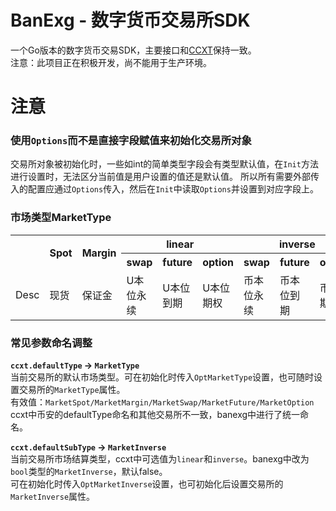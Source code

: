 # BanExg - 数字货币交易所SDK
一个Go版本的数字货币交易SDK，主要接口和[CCXT](https://github.com/ccxt/ccxt)保持一致。  
注意：此项目正在积极开发，尚不能用于生产环境。  

# 注意
### 使用`Options`而不是直接字段赋值来初始化交易所对象 
交易所对象被初始化时，一些如int的简单类型字段会有类型默认值，在`Init`方法进行设置时，无法区分当前值是用户设置的值还是默认值。
所以所有需要外部传入的配置应通过`Options`传入，然后在`Init`中读取`Options`并设置到对应字段上。

### 市场类型MarketType
<table>
<tr>
    <th rowspan="2"></th>
    <th rowspan="2">Spot</th>
    <th rowspan="2">Margin</th>
    <th colspan="3">linear</th>
    <th colspan="3">inverse</th>
</tr>
<tr>
    <th>swap</th>
    <th>future</th>
    <th>option</th>
    <th>swap</th>
    <th>future</th>
    <th>option</th>
</tr>
<tr>
    <td>Desc</td>
    <td>现货</td>
    <td>保证金</td>
    <td>U本位永续</td>
    <td>U本位到期</td>
    <td>U本位期权</td>
    <td>币本位永续</td>
    <td>币本位到期</td>
    <td>币本位期权</td>
</tr>
</table>

### 常见参数命名调整
**`ccxt.defaultType` -> `MarketType`**  
当前交易所的默认市场类型。可在初始化时传入`OptMarketType`设置，也可随时设置交易所的`MarketType`属性。  
有效值：`MarketSpot/MarketMargin/MarketSwap/MarketFuture/MarketOption`  
ccxt中币安的defaultType命名和其他交易所不一致，banexg中进行了统一命名。  

**`ccxt.defaultSubType` -> `MarketInverse`**  
当前交易所市场结算类型，ccxt中可选值为`linear`和`inverse`。banexg中改为`bool`类型的`MarketInverse`，默认false。  
可在初始化时传入`OptMarketInverse`设置，也可初始化后设置交易所的`MarketInverse`属性。  
